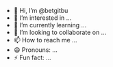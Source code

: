 - 👋 Hi, I’m @betgitbu
- 👀 I’m interested in ...
- 🌱 I’m currently learning ...
- 💞️ I’m looking to collaborate on ...
- 📫 How to reach me ...
- 😄 Pronouns: ...
- ⚡ Fun fact: ...

<!---
betgitbu/betgitbu is a ✨ special ✨ repository because its `README.md` (this file) appears on your GitHub profile.
You can click the Preview link to take a look at your changes.
--->
